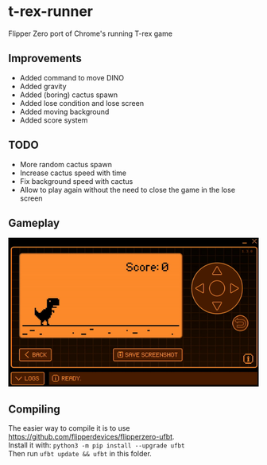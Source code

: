 # t-rex-runner
Flipper Zero port of Chrome's running T-rex game

## Improvements
- Added command to move DINO
- Added gravity
- Added (boring) cactus spawn
- Added lose condition and lose screen
- Added moving background
- Added score system

## TODO
- More random cactus spawn
- Increase cactus speed with time
- Fix background speed with cactus
- Allow to play again without the need to close the game in the lose screen

## Gameplay
![image](video.gif)

## Compiling

The easier way to compile it is to use https://github.com/flipperdevices/flipperzero-ufbt.   
Install it with: ```python3 -m pip install --upgrade ufbt```     
Then run ```ufbt update && ufbt``` in this folder.